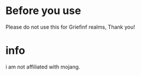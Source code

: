 # Before you use
Please do not use this for Griefinf realms, Thank you!
# info
i am not affiliated with mojang.
